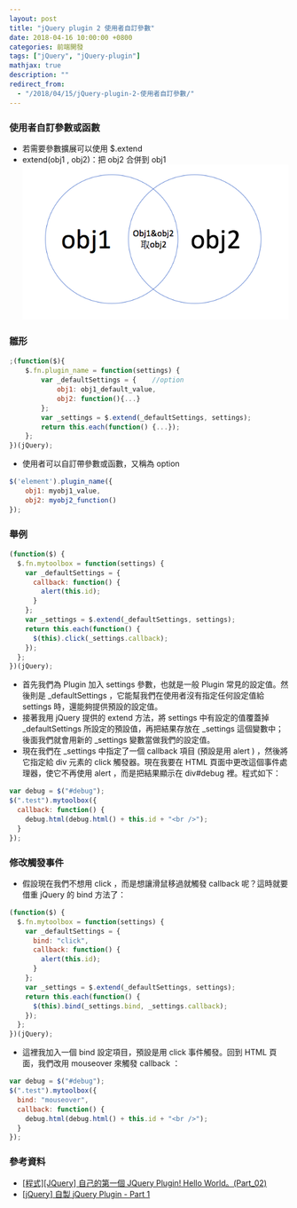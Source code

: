 ```yaml
---
layout: post
title: "jQuery plugin 2 使用者自訂參數"
date: 2018-04-16 10:00:00 +0800
categories: 前端開發
tags: ["jQuery", "jQuery-plugin"]
mathjax: true
description: ""
redirect_from: 
  - "/2018/04/15/jQuery-plugin-2-使用者自訂參數/"
---
```


### 使用者自訂參數或函數

- 若需要參數擴展可以使用 \$.extend
- extend(obj1 , obj2)：把 obj2 合併到 obj1
  ![](/assets/img/posts/xGN7dvO.png)

### 雛形

```js
;(function($){
    $.fn.plugin_name = function(settings) {
        var _defaultSettings = {    //option
            obj1: obj1_default_value,
            obj2: function(){...}
        };
        var _settings = $.extend(_defaultSettings, settings);
        return this.each(function() {...});
    };
})(jQuery);
```

- 使用者可以自訂帶參數或函數，又稱為 option

```js
$('element').plugin_name({
    obj1: myobj1_value,
    obj2: myobj2_function()
});
```

### 舉例

```js
(function($) {
  $.fn.mytoolbox = function(settings) {
    var _defaultSettings = {
      callback: function() {
        alert(this.id);
      }
    };
    var _settings = $.extend(_defaultSettings, settings);
    return this.each(function() {
      $(this).click(_settings.callback);
    });
  };
})(jQuery);
```

- 首先我們為 Plugin 加入 settings 參數，也就是一般 Plugin 常見的設定值。然後則是 \_defaultSettings ，它能幫我們在使用者沒有指定任何設定值給 settings 時，還能夠提供預設的設定值。
- 接著我用 jQuery 提供的 extend 方法，將 settings 中有設定的值覆蓋掉 \_defaultSettings 所設定的預設值，再把結果存放在 \_settings 這個變數中；後面我們就會用新的 \_settings 變數當做我們的設定值。
- 現在我們在 \_settings 中指定了一個 callback 項目 (預設是用 alert ) ，然後將它指定給 div 元素的 click 觸發器。現在我要在 HTML 頁面中更改這個事件處理器，使它不再使用 alert ，而是把結果顯示在 div#debug 裡。程式如下：

```js
var debug = $("#debug");
$(".test").mytoolbox({
  callback: function() {
    debug.html(debug.html() + this.id + "<br />");
  }
});
```

### 修改觸發事件

- 假設現在我們不想用 click ，而是想讓滑鼠移過就觸發 callback 呢？這時就要借重 jQuery 的 bind 方法了：

```js
(function($) {
  $.fn.mytoolbox = function(settings) {
    var _defaultSettings = {
      bind: "click",
      callback: function() {
        alert(this.id);
      }
    };
    var _settings = $.extend(_defaultSettings, settings);
    return this.each(function() {
      $(this).bind(_settings.bind, _settings.callback);
    });
  };
})(jQuery);
```

- 這裡我加入一個 bind 設定項目，預設是用 click 事件觸發。回到 HTML 頁面，我們改用 mouseover 來觸發 callback ：

```js
var debug = $("#debug");
$(".test").mytoolbox({
  bind: "mouseover",
  callback: function() {
    debug.html(debug.html() + this.id + "<br />");
  }
});
```

### 參考資料

- [[程式][JQuery] 自己的第一個 JQuery Plugin! Hello World。(Part_02)](http://expect7.pixnet.net/blog/post/38219670)
- [[jQuery] 自製 jQuery Plugin - Part 1](http://jaceju.net/2008-05-13-build-your-own-jquery-plugin-1/)
